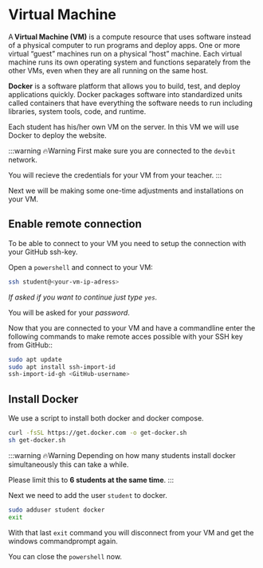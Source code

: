 # Virtual Machine

A **Virtual Machine (VM)** is a compute resource that uses software instead of a physical computer to run programs and deploy apps. One or more virtual “guest” machines run on a physical “host” machine.  Each virtual machine runs its own operating system and functions separately from the other VMs, even when they are all running on the same host. 

**Docker** is a software platform that allows you to build, test, and deploy applications quickly. Docker packages software into standardized units called containers that have everything the software needs to run including libraries, system tools, code, and runtime. 

Each student has his/her own VM on the server. In this VM we will use Docker to deploy the website.

:::warning 🔥Warning
First make sure you are connected to the `devbit` network.

You will recieve the credentials for your VM from your teacher.
:::

Next we will be making some one-time adjustments and installations on your VM.

## Enable remote connection

To be able to connect to your VM you need to setup the connection with your GitHub ssh-key.

Open a `powershell` and connect to your VM:

```bash
ssh student@<your-vm-ip-adress>
```
*If asked if you want to continue just type `yes`.*

You will be asked for your *password*.

Now that you are connected to your VM and have a commandline enter the following commands to make remote acces possible with your SSH key from GitHub::

```bash
sudo apt update
sudo apt install ssh-import-id 
ssh-import-id-gh <GitHub-username>
```

## Install Docker

We use a script to install both docker and docker compose.

```bash
curl -fsSL https://get.docker.com -o get-docker.sh
sh get-docker.sh
```
:::warning 🔥Warning
Depending on how many students install docker simultaneously this can take a while.

Please limit this to **6 students at the same time**.
:::

Next we need to add the user `student` to docker.

```bash
sudo adduser student docker
exit
```

With that last `exit` command you will disconnect from your VM and get the windows commandprompt again.

You can close the `powershell` now.

